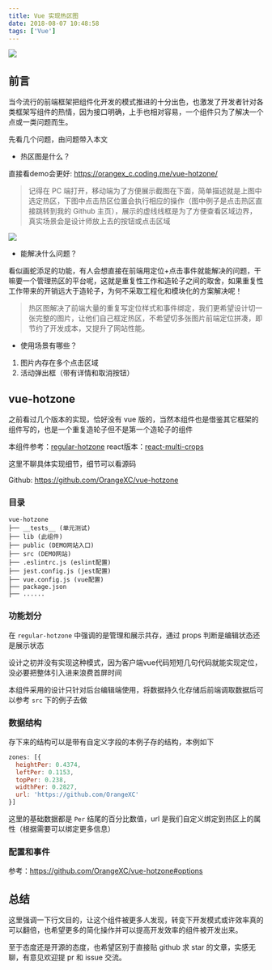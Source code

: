 ```yaml
---
title: Vue 实现热区图
date: 2018-08-07 10:48:58
tags: ['Vue']
---
```


![](/uploads/vue-hotzone1.png)

<!--more-->

## 前言

当今流行的前端框架把组件化开发的模式推进的十分出色，也激发了开发者针对各类框架写组件的热情，因为接口明确，上手也相对容易，一个组件只为了解决一个点或一类问题而生。

先看几个问题，由问题带入本文

* 热区图是什么？

直接看demo会更好: https://orangex_c.coding.me/vue-hotzone/

> 记得在 PC 端打开，移动端为了方便展示截图在下面，简单描述就是上图中选定热区，下图中点击热区位置会执行相应的操作（图中例子是点击热区直接跳转到我的 Github 主页），展示的虚线线框是为了方便查看区域边界，真实场景会是设计师放上去的按钮或点击区域

![](/uploads/vue-hotzone2.png)

* 能解决什么问题？

看似画蛇添足的功能，有人会想直接在前端用定位+点击事件就能解决的问题，干嘛要一个管理热区的平台呢，这就是重复性工作和造轮子之间的取舍，如果重复性工作带来的开销远大于造轮子，为何不采取工程化和模块化的方案解决呢！

> 热区图解决了前端大量的重复写定位样式和事件绑定，我们更希望设计切一张完整的图片，让他们自己框定热区，不希望切多张图片前端定位拼凑，即节约了开发成本，又提升了网站性能。

* 使用场景有哪些？

1. 图片内存在多个点击区域
2. 活动弹出框（带有详情和取消按钮）

## vue-hotzone

之前看过几个版本的实现，恰好没有 vue 版的，当然本组件也是借鉴其它框架的组件写的，也是一个重复造轮子但不是第一个造轮子的组件

本组件参考：[regular-hotzone](https://github.com/Deol/regular-hotzone)
react版本：[react-multi-crops](https://github.com/beizhedenglong/react-multi-crops)

这里不聊具体实现细节，细节可以看源码

Github: https://github.com/OrangeXC/vue-hotzone

### 目录

```
vue-hotzone
├── __tests__ (单元测试)
├── lib (此组件)
├── public (DEMO网站入口)
├── src (DEMO网站)
├── .eslintrc.js (eslint配置)
├── jest.config.js (jest配置)
├── vue.config.js (vue配置)
├── package.json
├── ......
```

### 功能划分

在 `regular-hotzone` 中强调的是管理和展示共存，通过 props 判断是编辑状态还是展示状态

设计之初并没有实现这种模式，因为客户端vue代码短短几句代码就能实现定位，没必要把整体引入进来浪费首屏时间

本组件采用的设计只针对后台编辑端使用，将数据持久化存储后前端调取数据后可以参考 `src` 下的例子去做

### 数据结构

存下来的结构可以是带有自定义字段的本例子存的结构，本例如下

```js
zones: [{
  heightPer: 0.4374,
  leftPer: 0.1153,
  topPer: 0.238,
  widthPer: 0.2827,
  url: 'https://github.com/OrangeXC'
}]
```

这里的基础数据都是 `Per` 结尾的百分比数值，url 是我们自定义绑定到热区上的属性（根据需要可以绑定更多信息）

### 配置和事件

参考：https://github.com/OrangeXC/vue-hotzone#options

## 总结

这里强调一下行文目的，让这个组件被更多人发现，转变下开发模式或许效率真的可以翻倍，也希望更多的简化操作并可以提高开发效率的组件被开发出来。

至于态度还是开源的态度，也希望区别于直接贴 github 求 star 的文章，实感无聊，有意见欢迎提 pr 和 issue 交流。
